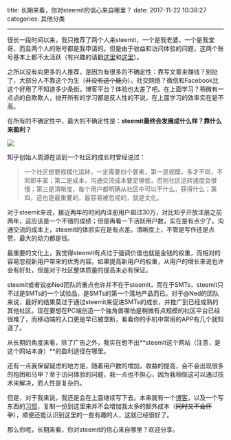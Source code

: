 title: 长期来看，你对steemit的信心来自哪里？
date: 2017-11-22 10:38:27
categories: 其他分类


---

很长一段时间以来，我只推荐了两个人来steemit，一个是我老婆，一个是我堂哥，而且两个人的账号都是我申请的。但是由于收益和访问体验的问题，这两个账号基本上都不太活跃（有兴趣的请戳[这里](https://steemit.com/@xiaobudian)和[这里](https://steemit.com/@laoyan)）。

<!--more-->





之所以没有向更多的人推荐，是因为有很多的不确定性：靠写文章来赚钱？别扯了，大部分人不靠这个为生（~~并没有这个能力~~）。社交网络？微信和Facebook比这个好用了不知道多少条街。博客平台？体验也太差了吧。在上面学习？稍微有一点点的自欺欺人，抛开所有的学习都是反人性的不说，在上面学习的效率实在是不高。

在所有的不确定性中，最大的不确定性是：**steemit最终会发展成什么样？靠什么来盈利？**

![](https://cdn.pixabay.com/photo/2017/03/04/04/30/fork-2115485_960_720.jpg)

知乎创始人周源在谈到一个社区的成长时曾经说过：

> 一个社区想要规模化运转，一定需要四个要素，第一是规模，多才不同，不同即丰富；第二是成本，沟通交流成本要足够低，否则社区运转速度会很慢；第三是清晰度，每个用户都明确从社区中可以干什么，获得什么；第四，这也是最重要的，最容易被忽视的，就是文化。

对于steemit来说，接近两年的时间内注册用户超过30万，对比知乎开放注册之前两年，这应该是一个不错的成绩；但是再看一下活跃用户数，实在是有点少了。沟通交流的成本上，steemit的体验实在是有点差。清晰度上，不管是写作还是点赞，最大的动力都是钱。

最重要的文化上，我觉得steemit有点过于强调价值也就是金钱的权重，而相对的容易忽视新用户带来的优秀内容。如果提高新用户的权重，从用户的增长来说也许会有好处，但是对于社区整体质量的提高未必有保证。

steemit或者说@Ned团队的重点也许并不在于steemit，而在于SMTs，steemit只不过是SMTs的一个试验品，是SMTs的第一个落地产品而已。对于@Ned的团队来说，最好的结果莫过于通过steemit来促进SMTs的成长，并推广到已经成熟的其他社区。现在要想在PC端创造一个独角兽哪怕是稍微有点规模的社区平台已经很难了，而移动端的入口更是早已被垄断，看看你的手机中常用的APP有几个就知道了。

从长期的角度来看，除了广告之外，我实在想不出**steemit这个网站（注意，是这个网站本身）**的盈利途径在哪里。

还有一点我保留疑虑的地方是，随着用户数的增加，收益的提高，会不会出现很多的抱团和马甲？至于访问体验的问题，我一点也不担心，因为我相信这可以通过技术来解决，而人性是复杂的。

但是，对于我来说，我还是会在上面继续写下去。本来就有一个[博客](www.zhiweiyan.com)，以及一个写东西的[习惯](https://steemit.com/@drunkevil)，复制一份到这里来并不会增加我太多的额外成本（~~同时又不会怀孕~~），顺便还能认识到这里的一些有趣的人，这就已经很好了。

那么你呢，长期来看，你对steemit的信心来自哪里？欢迎分享。